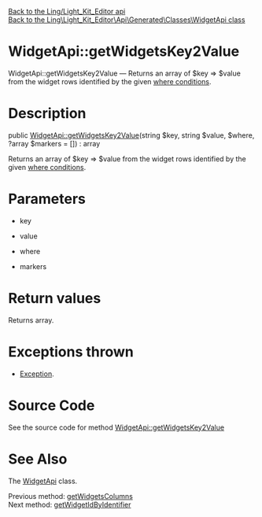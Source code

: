 [Back to the Ling/Light_Kit_Editor api](https://github.com/lingtalfi/Light_Kit_Editor/blob/master/doc/api/Ling/Light_Kit_Editor.md)<br>
[Back to the Ling\Light_Kit_Editor\Api\Generated\Classes\WidgetApi class](https://github.com/lingtalfi/Light_Kit_Editor/blob/master/doc/api/Ling/Light_Kit_Editor/Api/Generated/Classes/WidgetApi.md)


WidgetApi::getWidgetsKey2Value
================



WidgetApi::getWidgetsKey2Value — Returns an array of $key => $value from the widget rows identified by the given [where conditions](https://github.com/lingtalfi/SimplePdoWrapper#the-where-conditions).




Description
================


public [WidgetApi::getWidgetsKey2Value](https://github.com/lingtalfi/Light_Kit_Editor/blob/master/doc/api/Ling/Light_Kit_Editor/Api/Generated/Classes/WidgetApi/getWidgetsKey2Value.md)(string $key, string $value, $where, ?array $markers = []) : array




Returns an array of $key => $value from the widget rows identified by the given [where conditions](https://github.com/lingtalfi/SimplePdoWrapper#the-where-conditions).




Parameters
================


- key

    

- value

    

- where

    

- markers

    


Return values
================

Returns array.


Exceptions thrown
================

- [Exception](http://php.net/manual/en/class.exception.php).&nbsp;







Source Code
===========
See the source code for method [WidgetApi::getWidgetsKey2Value](https://github.com/lingtalfi/Light_Kit_Editor/blob/master/Api/Generated/Classes/WidgetApi.php#L249-L254)


See Also
================

The [WidgetApi](https://github.com/lingtalfi/Light_Kit_Editor/blob/master/doc/api/Ling/Light_Kit_Editor/Api/Generated/Classes/WidgetApi.md) class.

Previous method: [getWidgetsColumns](https://github.com/lingtalfi/Light_Kit_Editor/blob/master/doc/api/Ling/Light_Kit_Editor/Api/Generated/Classes/WidgetApi/getWidgetsColumns.md)<br>Next method: [getWidgetIdByIdentifier](https://github.com/lingtalfi/Light_Kit_Editor/blob/master/doc/api/Ling/Light_Kit_Editor/Api/Generated/Classes/WidgetApi/getWidgetIdByIdentifier.md)<br>

